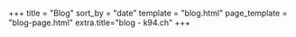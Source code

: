 +++
title = "Blog"
sort_by = "date"
template = "blog.html"
page_template = "blog-page.html"
extra.title="blog - k94.ch"
+++
